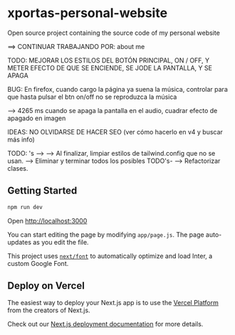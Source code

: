 # xportas-personal-website
Open source project containing the source code of my personal website


==> CONTINUAR TRABAJANDO POR: about me

TODO: MEJORAR LOS ESTILOS DEL BOTÓN PRINCIPAL, ON / OFF, Y METER EFECTO DE QUE SE ENCIENDE, SE JODE LA PANTALLA, Y SE APAGA

BUG: En firefox, cuando cargo la página ya suena la música, controlar para que hasta pulsar el btn on/off no se reproduzca la música

--> 4265 ms cuando se apaga la pantalla en el audio, cuadrar efecto de apagado en imagen


IDEAS:
NO OLVIDARSE DE HACER SEO (ver cómo hacerlo en v4 y buscar más info)


TODO: 's -->
--> Al finalizar, limpiar estilos de tailwind.config que no se usan.
--> Eliminar y terminar todos los posibles TODO's-
--> Refactorizar clases.



## Getting Started

```bash
npm run dev

```
Open [http://localhost:3000](http://localhost:3000)

You can start editing the page by modifying `app/page.js`. The page auto-updates as you edit the file.

This project uses [`next/font`](https://nextjs.org/docs/basic-features/font-optimization) to automatically optimize and load Inter, a custom Google Font.

## Deploy on Vercel

The easiest way to deploy your Next.js app is to use the [Vercel Platform](https://vercel.com/new?utm_medium=default-template&filter=next.js&utm_source=create-next-app&utm_campaign=create-next-app-readme) from the creators of Next.js.

Check out our [Next.js deployment documentation](https://nextjs.org/docs/deployment) for more details.
